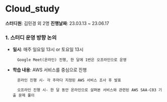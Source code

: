 # Cloud_study

**스터디원**: 김민경 외 2명
**진행날짜**: 23.03.13 ~ 23.06.17


### 1. 스터디 운영 방향 논의
  - **일시**: 매주 일요일 13시 or 토요일 13시
             
          Google Meet(온라인) 진행, 한 달에 1번은 오프라인으로 운영
  - **학습 내용**: AWS 서비스를 중심으로 진행
  
          온라인 진행 시- 각 주마다 지정된 AWS 서비스 조사 후 발표
    
          오프라인 진행 시- 한 달 동안 온라인으로 살펴본 서비스와 관련된 AWS SAA-C03 기출 문제 풀이
